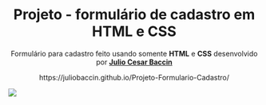 <h1 align="center">
 Projeto - formulário de cadastro em HTML e CSS
 </h1>

<p align="center">
 Formulário para cadastro feito usando somente <strong>HTML</strong> e <strong>CSS</strong> desenvolvido por <a target="_blank" rel="external" href="https://github.com/juliobaccin/"><strong>Julio Cesar Baccin</strong></a>
 </p>
 
<p align="center"> 
https://juliobaccin.github.io/Projeto-Formulario-Cadastro/
 </p>

<img src=https://github.com/juliobaccin/Projeto-Formulario-Cadastro/blob/main/Site%20Android.gif>







 



